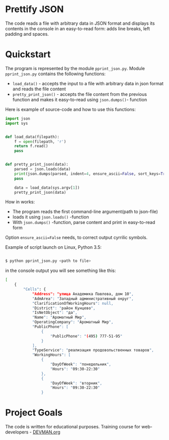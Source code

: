 # Prettify JSON

The code reads a file with arbitrary data in JSON format and displays its contents in the console in an easy-to-read form: adds line breaks, left padding and spaces.


# Quickstart

The program is represented by the module ```pprint_json.py```.
Module ```pprint_json.py``` contains the following functions:

- ```load_data()``` - accepts the input to a file with arbitrary data in json format and reads the file content
- ```pretty_print_json()``` - accepts the file content  from the previous function and makes it easy-to-read using ```json.dumps()```- function 

Here is example of source-code and how to use this functions:

```python
import json
import sys


def load_data(filepath):
    f = open(filepath, 'r')
    return f.read()
    pass


def pretty_print_json(data):
    parsed = json.loads(data)
    print(json.dumps(parsed, indent=4, ensure_ascii=False, sort_keys=True))
    pass

    data = load_data(sys.argv[1])
    pretty_print_json(data)
```

How in works:
- The program reads  the first command-line argument(path to json-file)
- loads it using  ```json.loads()``` -function
- With ```json.dumps()``` -function, parse content and print in easy-to-read form

Option ```ensure_ascii=False``` needs, to correct output cyrrilic symbols.

Example of script launch on Linux, Python 3.5:

```bash

$ python pprint_json.py <path to file>

```
in the console  output you will see something  like this:
```bash
[
    {
        "Cells": {
            "Address": "улица Академика Павлова, дом 10",
            "AdmArea": "Западный административный округ",
            "ClarificationOfWorkingHours": null,
            "District": "район Кунцево",
            "IsNetObject": "да",
            "Name": "Ароматный Мир",
            "OperatingCompany": "Ароматный Мир",
            "PublicPhone": [
                {
                    "PublicPhone": "(495) 777-51-95"
                }
            ],
            "TypeService": "реализация продовольственных товаров",
            "WorkingHours": [
                {
                    "DayOfWeek": "понедельник",
                    "Hours": "09:30-22:30"
                },
                {
                    "DayOfWeek": "вторник",
                    "Hours": "09:30-22:30"
                }

```

# Project Goals

The code is written for educational purposes. Training course for web-developers - [DEVMAN.org](https://devman.org)

